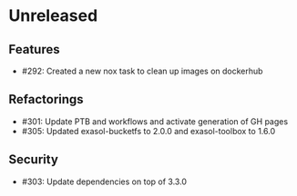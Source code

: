 # Unreleased

## Features

 - #292: Created a new nox task to clean up images on dockerhub

## Refactorings

 - #301: Update PTB and workflows and activate generation of GH pages
 - #305: Updated exasol-bucketfs to 2.0.0 and exasol-toolbox to 1.6.0

## Security

 - #303: Update dependencies on top of 3.3.0

